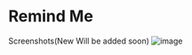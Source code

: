 # Remind Me

Screenshots(New Will be added soon)
![image](https://i.ibb.co/qg6xqTw/Screenshot-1566727088.png)
